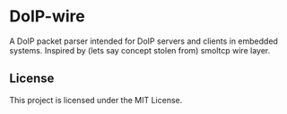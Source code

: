 # DoIP-wire
A DoIP packet parser intended for DoIP servers and clients in embedded systems. Inspired by (lets say concept stolen from) smoltcp wire layer.


## License 
This project is licensed under the MIT License.